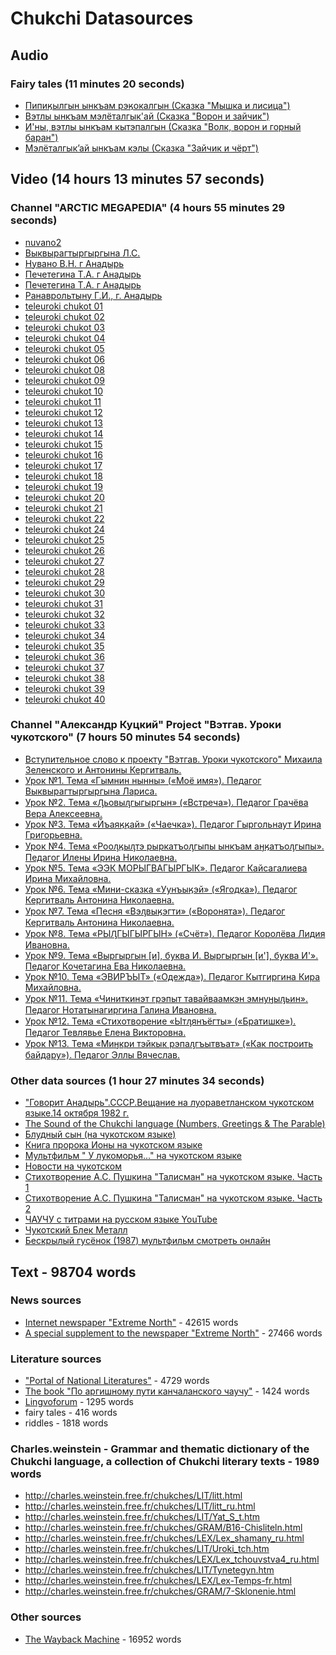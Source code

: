 # Chukchi Datasources

## Audio

### Fairy tales (11 minutes 20 seconds)
* [Пипиӄылгын ынкъам рэӄокалгын (Сказка "Мышка и лисица")](https://drive.gybka.com/song/14507495/Antonina_Kymytvaal_-_Pipi_ylgyn_ynkam_re_okalgyn_Skazka_Myshka_i_lisica/)
* [Вэтлы ынкъам мэлёталгык'ай (Сказка "Ворон и зайчик")](https://drive.gybka.com/song/20362227/Antonina_Kymytvaal_-_Vetly_ynkam_melyotalgyk_aj_Skazka_Voron_i_zajchik/)
* [И'ны, вэтлы ынкъам кытэпалгын (Сказка "Волк, ворон и горный баран")](https://drive.gybka.com/song/27930653/Antonina_Kymytvaal_-_I_ny_vetly_ynkam_kytepalgyn_Skazka_Volk_voron_i_gornyj_baran/)
* [Мэлёталгык’ай ынкъам кэлы (Сказка "Зайчик и чёрт")](https://drive.gybka.com/song/36902558/Antonina_Kymytvaal_-_Melyotalgyk_aj_ynkam_kely_Skazka_Zajchik_i_chyort/)

## Video (14 hours 13 minutes 57 seconds)

### Channel "ARCTIC MEGAPEDIA" (4 hours 55 minutes 29 seconds)
* [nuvano2](https://www.youtube.com/watch?v=VVul1mAuiq8)
* [Выквырагтыргыргына Л.С.](https://www.youtube.com/watch?v=7_0g6RscfWw&t)
* [Нувано В.Н. г Анадырь](https://www.youtube.com/watch?v=EHZMdEw0s8s&t)
* [Печетегина Т.А. г Анадырь](https://www.youtube.com/watch?v=lHpheP3MQqU)
* [Печетегина Т.А. г Анадырь](https://www.youtube.com/watch?v=yfxiyIBjDdo&t)
* [Ранаврольтыну Г.И., г. Анадырь](https://www.youtube.com/watch?v=tGwSlBPCvO8&t)
* [teleuroki chukot 01](https://www.youtube.com/watch?v=V5q6SpQvOjA&t)
* [teleuroki chukot 02](https://www.youtube.com/watch?v=WI6p_WwzFII&t)
* [teleuroki chukot 03](https://www.youtube.com/watch?v=ZABWiEwC2rs&t)
* [teleuroki chukot 04](https://www.youtube.com/watch?v=seJRqDaDtjQ)
* [teleuroki chukot 05](https://www.youtube.com/watch?v=Y0DKtJ_XQuY)
* [teleuroki chukot 06](https://www.youtube.com/watch?v=MYE7riNELgU)
* [teleuroki chukot 08](https://www.youtube.com/watch?v=0ZtulT0e14k)
* [teleuroki chukot 09](https://www.youtube.com/watch?v=4fpYjQIw6ME)
* [teleuroki chukot 10](https://www.youtube.com/watch?v=asnRCEI4ygg)
* [teleuroki chukot 11](https://www.youtube.com/watch?v=MryzWeCpVD8)
* [teleuroki chukot 12](https://www.youtube.com/watch?v=KlK1Hj51niA)
* [teleuroki chukot 13](https://www.youtube.com/watch?v=zi2Amw2kelU)
* [teleuroki chukot 14](https://www.youtube.com/watch?v=-9SD9vpJWkU)
* [teleuroki chukot 15](https://www.youtube.com/watch?v=ykZV_hzsMdA)
* [teleuroki chukot 16](https://www.youtube.com/watch?v=OmppoLPiTjA)
* [teleuroki chukot 17](https://www.youtube.com/watch?v=KpNTexqOgA8)
* [teleuroki chukot 18](https://www.youtube.com/watch?v=jl8Afqfx4v8)
* [teleuroki chukot 19](https://www.youtube.com/watch?v=EmRr-tpqAv8)
* [teleuroki chukot 20](https://www.youtube.com/watch?v=gkX2GJmR8VE)
* [teleuroki chukot 21](https://www.youtube.com/watch?v=9aEqHoYrv_0)
* [teleuroki chukot 22](https://www.youtube.com/watch?v=dvcQ0vQOqEo)
* [teleuroki chukot 24](https://www.youtube.com/watch?v=7mmOlqmTRrg)
* [teleuroki chukot 25](https://www.youtube.com/watch?v=cq8bK8xjSn0)
* [teleuroki chukot 26](https://www.youtube.com/watch?v=pAUXYTsyfAE)
* [teleuroki chukot 27](https://www.youtube.com/watch?v=nlAJUVFl1i8)
* [teleuroki chukot 28](https://www.youtube.com/watch?v=9Pz9o8fp70Y)
* [teleuroki chukot 29](https://www.youtube.com/watch?v=BsxTaD5t0OQ)
* [teleuroki chukot 30](https://www.youtube.com/watch?v=dypEoaf2ez0)
* [teleuroki chukot 31](https://www.youtube.com/watch?v=3K_tirFrWts)
* [teleuroki chukot 32](https://www.youtube.com/watch?v=dJGcYkO9QOw)
* [teleuroki chukot 33](https://www.youtube.com/watch?v=T4hKNqJRfHU)
* [teleuroki chukot 34](https://www.youtube.com/watch?v=AzYzNgNjizI)
* [teleuroki chukot 35](https://www.youtube.com/watch?v=H01UU_2hNTo)
* [teleuroki chukot 36](https://www.youtube.com/watch?v=2wANvN8yz_s)
* [teleuroki chukot 37](https://www.youtube.com/watch?v=jADKxbSobtU)
* [teleuroki chukot 38](https://www.youtube.com/watch?v=9cMeCYAvb14)
* [teleuroki chukot 39](https://www.youtube.com/watch?v=ADj5HfeHqFU)
* [teleuroki chukot 40](https://www.youtube.com/watch?v=Rq48NFTAABE)

### Channel "Александр Куцкий" Project "Вэтгав. Уроки чукотского" (7 hours 50 minutes 54 seconds)
* [Вступительное слово к проекту "Вэтгав. Уроки чукотского" Михаила Зеленского и Антонины Кергитваль.](https://www.youtube.com/watch?v=TgyiFmizFac&list=PLg-mb4TwccTK1gkIv4Ls1x3bgFaJL0JQf&index=1)
* [Урок №1. Тема «Гымнин нынны» («Моё имя»). Педагог Выквырагтыргыргына Лариса.](https://www.youtube.com/watch?v=FFApYFCuhWM&list=PLg-mb4TwccTK1gkIv4Ls1x3bgFaJL0JQf&index=4)
* [Урок №2. Тема «Ԓьовыԓгыгыргын» («Встреча»). Педагог Грачёва Вера Алексеевна.](https://www.youtube.com/watch?v=Y8JvOojESFc&list=PLg-mb4TwccTK1gkIv4Ls1x3bgFaJL0JQf&index=3)
* [Урок №3. Тема «Йъаяӄӄай» («Чаечка»). Педагог Гыргольнаут Ирина Григорьевна.](https://www.youtube.com/watch?v=BkT0S-lHA1U&list=PLg-mb4TwccTK1gkIv4Ls1x3bgFaJL0JQf&index=5)
* [Урок №4. Тема «Рооԓӄыԓтэ рыркатъоԓгыпы ынкъам аӈӄатъоԓгыпы». Педагог Илены Ирина Николаевна.](https://www.youtube.com/watch?v=6axOZZKLDzc&list=PLg-mb4TwccTK1gkIv4Ls1x3bgFaJL0JQf&index=6)
* [Урок №5. Тема «ЭЭК МОРЫГВАГЫРГЫК». Педагог Кайсагалиева Ирина Михайловна.](https://www.youtube.com/watch?v=jCk3MqoH1i8&list=PLg-mb4TwccTK1gkIv4Ls1x3bgFaJL0JQf&index=7)
* [Урок №6. Тема «Мини-сказка «Уунъыӄэй» («Ягодка»). Педагог Кергитваль Антонина Николаевна.](https://www.youtube.com/watch?v=rAfZBuVHvr4&list=PLg-mb4TwccTK1gkIv4Ls1x3bgFaJL0JQf&index=10)
* [Урок №7. Тема «Песня «Вэԓвыӄэгти» («Воронята»). Педагог Кергитваль Антонина Николаевна.](https://www.youtube.com/watch?v=gcVsCyZl9QE&list=PLg-mb4TwccTK1gkIv4Ls1x3bgFaJL0JQf&index=11)
* [Урок №8. Тема «РЫԒГЫГЫРГЫН» («Счёт»). Педагог Королёва Лидия Ивановна.](https://www.youtube.com/watch?v=Sxmmf8JSBac&list=PLg-mb4TwccTK1gkIv4Ls1x3bgFaJL0JQf&index=8)
* [Урок №9. Тема «Выргыргын [и], буква И. Выргыргын [и'], буква И'». Педагог Кочетагина Ева Николаевна.](https://www.youtube.com/watch?v=UGK5NiUGKcA&list=PLg-mb4TwccTK1gkIv4Ls1x3bgFaJL0JQf&index=12)
* [Урок №10. Тема «ЭВИРЪЫТ» («Одежда»). Педагог Кытгиргина Кира Михайловна.](https://www.youtube.com/watch?v=QQyFd0uF4P4&list=PLg-mb4TwccTK1gkIv4Ls1x3bgFaJL0JQf&index=9)
* [Урок №11. Тема «Чиниткинэт грэпыт тавайваамкэн эмнуӈыԓьин». Педагог Нотатынагиргина Галина Ивановна.](https://www.youtube.com/watch?v=fQcmU7xFWhQ&list=PLg-mb4TwccTK1gkIv4Ls1x3bgFaJL0JQf&index=14)
* [Урок №12. Тема «Стихотворение «Ытԓянъёгты» («Братишке»). Педагог Тевлявье Елена Викторовна.](https://www.youtube.com/watch?v=sTyTM-h3b84&list=PLg-mb4TwccTK1gkIv4Ls1x3bgFaJL0JQf&index=15)
* [Урок №13. Тема «Миӈкри тэйкык рэпаԓгъытвъат» («Как построить байдару»). Педагог Эллы Вячеслав.](https://www.youtube.com/watch?v=qsGKnfCuAZM&list=PLg-mb4TwccTK1gkIv4Ls1x3bgFaJL0JQf&index=13)

### Other data sources (1 hour 27 minutes 34 seconds)
* ["Говорит Анадырь".СССР.Вещание на луораветланском чукотском языке.14 октября 1982 г.](https://www.youtube.com/watch?v=Kg_aKEp8qhM&t)
* [The Sound of the Chukchi language (Numbers, Greetings & The Parable)](https://www.youtube.com/watch?v=XrJiI_-IlM8&t)
* [Блудный сын (на чукотском языке)](https://www.youtube.com/watch?v=MR8F4xFUe20&t)
* [Книга пророка Ионы на чукотском языке](https://www.youtube.com/watch?v=-F1vh7aTW2w)
* [Мультфильм " У лукоморья..." на чукотском языке](https://www.youtube.com/watch?v=r2Ok3wzMqn8&t)
* [Новости на чукотском](https://www.youtube.com/watch?v=Ea1i7LyVQak)
* [Стихотворение А.С. Пушкина "Талисман" на чукотском языке. Часть 1](https://www.youtube.com/watch?v=PR8jjgwgl1I)
* [Стихотворение А.С. Пушкина "Талисман" на чукотском языке. Часть 2](https://www.youtube.com/watch?v=1jUtzz4jZiE)
* [ЧАУЧУ с титрами на русском языке YouTube](https://www.youtube.com/watch?v=1wzDs4S6nPA)
* [Чукотский Блек Металл](https://www.youtube.com/watch?v=qKkgvZYbcMI)
* [Бескрылый гусёнок (1987) мультфильм смотреть онлайн](https://www.youtube.com/watch?v=lwitTz9Gmrw)

## Text - 98704 words

### News sources
* [Internet newspaper "Extreme North"](https://www.ks87.ru/) - 42615 words
* [A special supplement to the newspaper "Extreme North"](https://kzref.org/murgni-nutenut.html) - 27466 words

### Literature sources
* ["Portal of National Literatures"](https://rus4all.ru/ckt/) - 4729 words
* [The book "По аргишному пути канчаланского чаучу"](https://iknigi.net/avtor-samira-asadova/125720-po-argishnomu-puti-kanchalanskogo-chauchu-samira-asadova/read/page-1.html) - 1424 words
* [Lingvoforum](https://lingvoforum.net/index.php?topic=34883.0) - 1295 words
* fairy tales - 416 words
* riddles - 1818 words

### Charles.weinstein - Grammar and thematic dictionary of the Chukchi language, a collection of Chukchi literary texts - 1989 words

* http://charles.weinstein.free.fr/chukches/LIT/litt.html 
* http://charles.weinstein.free.fr/chukches/LIT/litt_ru.html 
* http://charles.weinstein.free.fr/chukches/LIT/Yat_S_t.htm
* http://charles.weinstein.free.fr/chukches/GRAM/B16-Chisliteln.html
* http://charles.weinstein.free.fr/chukches/LEX/Lex_shamany_ru.html
* http://charles.weinstein.free.fr/chukches/LIT/Uroki_tch.htm
* http://charles.weinstein.free.fr/chukches/LEX/Lex_tchouvstva4_ru.html
* http://charles.weinstein.free.fr/chukches/LIT/Tynetegyn.htm
* http://charles.weinstein.free.fr/chukches/LEX/Lex-Temps-fr.html
* http://charles.weinstein.free.fr/chukches/GRAM/7-Sklonenie.html

### Other sources
* [The Wayback Machine](https://web.archive.org/web/20110502025902/http://www.ling-atlas.jp/r/tale/list) - 16952 words
